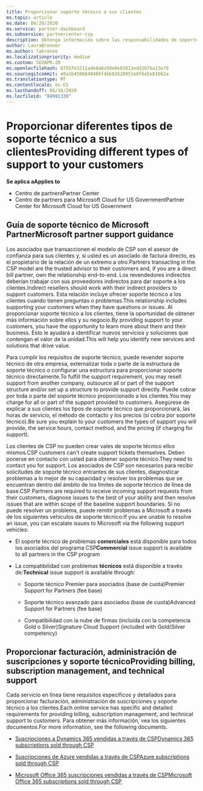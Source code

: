 ```yaml
---
title: Proporcionar soporte técnico a sus clientes
ms.topic: article
ms.date: 04/28/2020
ms.service: partner-dashboard
ms.subservice: partnercenter-csp
description: Obtenga información sobre las responsabilidades de soporte al cliente para asociados en el programa CSP.
author: LauraBrenner
ms.author: labrenne
ms.localizationpriority: medium
ms.custom: SEOAPR.20
ms.openlocfilehash: 8755fe3211ade0a0a50e0e03813edd267ba13e70
ms.sourcegitcommit: e0a1b4506840486f4bb82620051e0f6a5e81662a
ms.translationtype: MT
ms.contentlocale: es-ES
ms.lasthandoff: 06/18/2020
ms.locfileid: "84991330"
---
```

# <a name="providing-different-types-of-support-to-your-customers"></a><span data-ttu-id="e1129-103">Proporcionar diferentes tipos de soporte técnico a sus clientes</span><span class="sxs-lookup"><span data-stu-id="e1129-103">Providing different types of support to your customers</span></span>

<span data-ttu-id="e1129-104">**Se aplica a**</span><span class="sxs-lookup"><span data-stu-id="e1129-104">**Applies to**</span></span>

-  <span data-ttu-id="e1129-105">Centro de partners</span><span class="sxs-lookup"><span data-stu-id="e1129-105">Partner Center</span></span>
-  <span data-ttu-id="e1129-106">Centro de partners para Microsoft Cloud for US Government</span><span class="sxs-lookup"><span data-stu-id="e1129-106">Partner Center for Microsoft Cloud for US Government</span></span>


## <a name="microsoft-partner-support-guidance"></a><span data-ttu-id="e1129-107">Guía de soporte técnico de Microsoft Partner</span><span class="sxs-lookup"><span data-stu-id="e1129-107">Microsoft partner support guidance</span></span>

<span data-ttu-id="e1129-108">Los asociados que transaccionen el modelo de CSP son el asesor de confianza para sus clientes y, si usted es un asociado de factura directo, es el propietario de la relación de un extremo a otro.</span><span class="sxs-lookup"><span data-stu-id="e1129-108">Partners transacting in the CSP model are the trusted advisor to their customers and, if you are a direct bill partner, own the relationship end-to-end.</span></span> <span data-ttu-id="e1129-109">Los revendedores indirectos deberían trabajar con sus proveedores indirectos para dar soporte a los clientes.</span><span class="sxs-lookup"><span data-stu-id="e1129-109">Indirect resellers should work with their indirect providers to support customers.</span></span> <span data-ttu-id="e1129-110">Esta relación incluye ofrecer soporte técnico a los clientes cuando tienen preguntas o problemas.</span><span class="sxs-lookup"><span data-stu-id="e1129-110">This relationship includes supporting your customers when they have questions or issues.</span></span> <span data-ttu-id="e1129-111">Al proporcionar soporte técnico a los clientes, tiene la oportunidad de obtener más información sobre ellos y su negocio.</span><span class="sxs-lookup"><span data-stu-id="e1129-111">By providing support to your customers, you have the opportunity to learn more about them and their business.</span></span> <span data-ttu-id="e1129-112">Esto le ayudará a identificar nuevos servicios y soluciones que contengan el valor de la unidad.</span><span class="sxs-lookup"><span data-stu-id="e1129-112">This will help you identify new services and solutions that drive value.</span></span>

<span data-ttu-id="e1129-113">Para cumplir los requisitos de soporte técnico, puede revender soporte técnico de otra empresa, externalizar toda o parte de la estructura de soporte técnico o configurar una estructura para proporcionar soporte técnico directamente.</span><span class="sxs-lookup"><span data-stu-id="e1129-113">To fulfill the support requirement,  you may resell support from another company, outsource all or part of the support structure and/or set up a structure to provide support directly.</span></span> <span data-ttu-id="e1129-114">Puede cobrar por toda o parte del soporte técnico proporcionado a los clientes.</span><span class="sxs-lookup"><span data-stu-id="e1129-114">You may charge for all or part of the support provided to customers.</span></span> <span data-ttu-id="e1129-115">Asegúrese de explicar a sus clientes los tipos de soporte técnico que proporcionará, las horas de servicio, el método de contacto y los precios (si cobra por soporte técnico).</span><span class="sxs-lookup"><span data-stu-id="e1129-115">Be sure you explain to your customers the types of support you will provide, the service hours, contact method, and the pricing (if charging for support).</span></span>

<span data-ttu-id="e1129-116">Los clientes de CSP no pueden crear vales de soporte técnico ellos mismos.</span><span class="sxs-lookup"><span data-stu-id="e1129-116">CSP customers can't create support tickets themselves.</span></span> <span data-ttu-id="e1129-117">Deben ponerse en contacto con usted para obtener soporte técnico.</span><span class="sxs-lookup"><span data-stu-id="e1129-117">They need to contact you for support.</span></span> <span data-ttu-id="e1129-118">Los asociados de CSP son necesarios para recibir solicitudes de soporte técnico entrantes de sus clientes, diagnosticar problemas a lo mejor de su capacidad y resolver los problemas que se encuentran dentro del ámbito de los límites de soporte técnico de línea de base.</span><span class="sxs-lookup"><span data-stu-id="e1129-118">CSP Partners are required to receive incoming support requests from their customers, diagnose issues to the best of your ability and then resolve issues that are within scope of the baseline support boundaries.</span></span> <span data-ttu-id="e1129-119">Si no puede resolver un problema, puede remitir problemas a Microsoft a través de los siguientes vehículos de soporte técnico:</span><span class="sxs-lookup"><span data-stu-id="e1129-119">If you are unable to resolve an issue, you can escalate issues to Microsoft via the following support vehicles:</span></span>

- <span data-ttu-id="e1129-120">El soporte técnico de problemas **comerciales** está disponible para todos los asociados del programa CSP</span><span class="sxs-lookup"><span data-stu-id="e1129-120">**Commercial** issue support is available to all partners in the CSP program</span></span>

- <span data-ttu-id="e1129-121">La compatibilidad con problemas **técnicos** está disponible a través de:</span><span class="sxs-lookup"><span data-stu-id="e1129-121">**Technical** issue support is available through:</span></span>

    - <span data-ttu-id="e1129-122">Soporte técnico Premier para asociados (base de cuota)</span><span class="sxs-lookup"><span data-stu-id="e1129-122">Premier Support for Partners (fee base)</span></span>

    - <span data-ttu-id="e1129-123">Soporte técnico avanzado para asociados (base de cuota)</span><span class="sxs-lookup"><span data-stu-id="e1129-123">Advanced Support for Partners (fee base)</span></span>

    - <span data-ttu-id="e1129-124">Compatibilidad con la nube de firmas (incluida con la competencia Gold o Silver)</span><span class="sxs-lookup"><span data-stu-id="e1129-124">Signature Cloud Support (included with Gold/Silver competency)</span></span>

## <a name="providing-billing-subscription-management-and-technical-support"></a><span data-ttu-id="e1129-125">Proporcionar facturación, administración de suscripciones y soporte técnico</span><span class="sxs-lookup"><span data-stu-id="e1129-125">Providing billing, subscription management, and technical support</span></span> 

<span data-ttu-id="e1129-126">Cada servicio en línea tiene requisitos específicos y detallados para proporcionar facturación, administración de suscripciones y soporte técnico a los clientes.</span><span class="sxs-lookup"><span data-stu-id="e1129-126">Each online service has specific and detailed requirements for providing billing, subscription management, and technical support to customers.</span></span> <span data-ttu-id="e1129-127">Para obtener más información, vea los siguientes documentos.</span><span class="sxs-lookup"><span data-stu-id="e1129-127">For more information, see the following documents.</span></span>

- [<span data-ttu-id="e1129-128">Suscripciones a Dynamics 365 vendidas a través de CSP</span><span class="sxs-lookup"><span data-stu-id="e1129-128">Dynamics 365 subscriptions sold through CSP</span></span>](https://www.microsoftpartnercommunity.com/t5/CSP/Microsoft-Partner-Support-Guidance/m-p/5262#M30)

- [<span data-ttu-id="e1129-129">Suscripciones de Azure vendidas a través de CSP</span><span class="sxs-lookup"><span data-stu-id="e1129-129">Azure subscriptions sold through CSP</span></span>](https://www.microsoftpartnercommunity.com/t5/CSP/Microsoft-Partner-Support-Guidance/m-p/5263#M31)

- [<span data-ttu-id="e1129-130">Microsoft Office 365 suscripciones vendidas a través de CSP</span><span class="sxs-lookup"><span data-stu-id="e1129-130">Microsoft Office 365 subscriptions sold through CSP</span></span>](https://www.microsoftpartnercommunity.com/t5/CSP/Microsoft-Partner-Support-Guidance/m-p/5264#M32)



 

 




